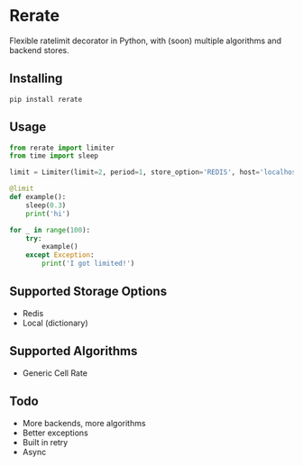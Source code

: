 # Rerate
Flexible ratelimit decorator in Python, with (soon) multiple algorithms and backend stores.

## Installing
```
pip install rerate
```

## Usage
```python
from rerate import limiter
from time import sleep

limit = Limiter(limit=2, period=1, store_option='REDIS', host='localhost', port=6379)

@limit
def example():
    sleep(0.3)
    print('hi')

for _ in range(100):
    try:
        example()
    except Exception:
        print('I got limited!')

```

## Supported Storage Options
- Redis
- Local (dictionary)

## Supported Algorithms
- Generic Cell Rate

## Todo
- More backends, more algorithms
- Better exceptions
- Built in retry
- Async